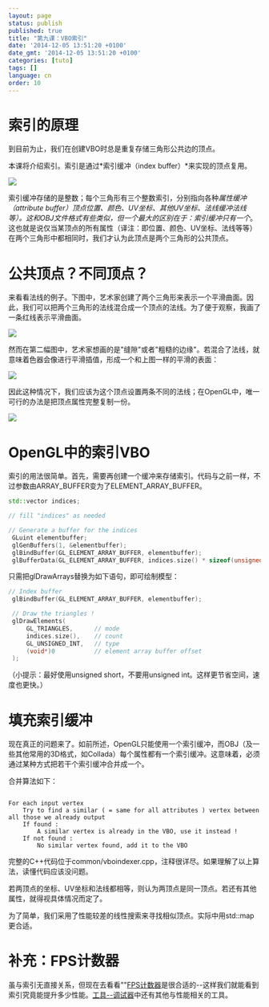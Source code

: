 ```yaml
---
layout: page
status: publish
published: true
title: "第九课：VBO索引"
date: '2014-12-05 13:51:20 +0100'
date_gmt: '2014-12-05 13:51:20 +0100'
categories: [tuto]
tags: []
language: cn
order: 10
---
```


# 索引的原理

到目前为止，我们在创建VBO时总是重复存储三角形公共边的顶点。

本课将介绍索引。索引是通过*索引缓冲（index buffer）*来实现的顶点复用。

![]({{site.baseurl}}/assets/images/tuto-9-vbo-indexing/indexing1.png)


索引缓冲存储的是整数；每个三角形有三个整数索引，分别指向各种*属性缓冲（attribute buffer）*顶点位置、颜色、UV坐标、其他UV坐标、法线缓冲法线等）。这和OBJ文件格式有些类似，但一个最大的区别在于：索引缓冲*只有一个*。这也就是说仅当某顶点的所有属性（译注：即位置、颜色、UV坐标、法线等等）在两个三角形中都相同时，我们才认为此顶点是两个三角形的公共顶点。

# 公共顶点？不同顶点？

来看看法线的例子。下图中，艺术家创建了两个三角形来表示一个平滑曲面。因此，我们可以把两个三角形的法线混合成一个顶点的法线。为了便于观察，我画了一条红线表示平滑曲面。

![]({{site.baseurl}}/assets/images/tuto-9-vbo-indexing/goodsmooth.png)


然而在第二幅图中，艺术家想画的是"缝隙"或者"粗糙的边缘"。若混合了法线，就意味着色器会像进行平滑插值，形成一个和上图一样的平滑的表面：

![]({{site.baseurl}}/assets/images/tuto-9-vbo-indexing/badmooth.png)


因此这种情况下，我们应该为这个顶点设置两条不同的法线；在OpenGL中，唯一可行的办法是把顶点属性完整复制一份。

![]({{site.baseurl}}/assets/images/tuto-9-vbo-indexing/spiky.png)


# OpenGL中的索引VBO

索引的用法很简单。首先，需要再创建一个缓冲来存储索引。代码与之前一样，不过参数由ARRAY_BUFFER变为了ELEMENT_ARRAY_BUFFER。

``` cpp
std::vector indices;

// fill "indices" as needed

// Generate a buffer for the indices
 GLuint elementbuffer;
 glGenBuffers(1, &elementbuffer);
 glBindBuffer(GL_ELEMENT_ARRAY_BUFFER, elementbuffer);
 glBufferData(GL_ELEMENT_ARRAY_BUFFER, indices.size() * sizeof(unsigned int), &indices[0], GL_STATIC_DRAW);
```

只需把glDrawArrays替换为如下语句，即可绘制模型：

``` cpp
// Index buffer
 glBindBuffer(GL_ELEMENT_ARRAY_BUFFER, elementbuffer);

 // Draw the triangles !
 glDrawElements(
     GL_TRIANGLES,      // mode
     indices.size(),    // count
     GL_UNSIGNED_INT,   // type
     (void*)0           // element array buffer offset
 );
```

（小提示：最好使用unsigned short，不要用unsigned int。这样更节省空间，速度也更快。）

# 填充索引缓冲

现在真正的问题来了。如前所述，OpenGL只能使用一个索引缓冲，而OBJ（及一些其他常用的3D格式，如Collada）每个属性都有一个索引缓冲。这意味着，必须通过某种方式把若干个索引缓冲合并成一个。

合并算法如下：
```

For each input vertex
    Try to find a similar ( = same for all attributes ) vertex between all those we already output
    If found :
        A similar vertex is already in the VBO, use it instead !
    If not found :
        No similar vertex found, add it to the VBO
```

完整的C++代码位于common/vboindexer.cpp，注释很详尽。如果理解了以上算法，读懂代码应该没问题。

若两顶点的坐标、UV坐标和法线都相等，则认为两顶点是同一顶点。若还有其他属性，就得视具体情况而定了。

为了简单，我们采用了性能较差的线性搜索来寻找相似顶点。实际中用std::map更合适。

# 补充：FPS计数器

虽与索引无直接关系，但现在去看看""[FPS计数器](/?page_id=436)是很合适的--这样我们就能看到索引究竟能提升多少性能。[工具--调试器](http://www.opengl-tutorial.org/miscellaneous/useful-tools-links/#header-4)中还有其他与性能相关的工具。
